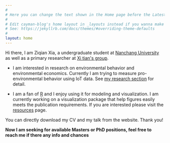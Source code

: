 ```yaml
---
#
# Here you can change the text shown in the Home page before the Latest Posts section.
#
# Edit cayman-blog's home layout in _layouts instead if you wanna make some changes
# See: https://jekyllrb.com/docs/themes/#overriding-theme-defaults
#
layout: home
---
```


Hi there, I am Ziqian Xia, a undergraduate student at [Nanchang University](https://http://www.ncu.edu.cn/) as well as a primary researcher at [Xi tian's group](http://sem.ncu.edu.cn/szdw/szgk/js/79c83e7575f34bfca134a33cd2e17209.htm).

- I am interested in research on environmental behavior and environmental economics. Currently I am trying to measure pro-environmental behavior using IoT data. See [my research section](Ziqian-xia.github.io/myresearch) for detail.

- I am a fan of [R](www.rstudio.com/) and I enjoy using it for modeling and visualization. I am currently working on a visualization package that help figures easily meets the publication requirements. If you are interested please visit the [resources](Ziqian-xia.github.io/resources) page.

You can directly download my CV and my talk from the website. Thank you!

**Now I am seeking for available Masters or PhD positions, feel free to reach me if there any info and chances**
